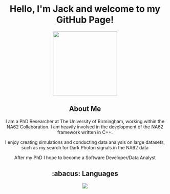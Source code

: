 <div align="center">
    <h1>Hello, I'm Jack and welcome to my GitHub Page!</h1>
</div>

<div align="center">
    <img src="https://media.giphy.com/media/v1.Y2lkPTc5MGI3NjExdHg1Y3dzdWQydjEzMjR6azVmeXh5YzV3YmRpanl0OWthYmM1Y3FqNSZlcD12MV9pbnRlcm5hbF9naWZfYnlfaWQmY3Q9Zw/l3vRgqJIdbRp7Exfa/giphy.gif" width="200" height="200" />
    <h2>About Me</h2>
    <p>I am a PhD Researcher at The University of Birmingham, working within the NA62 Collaboration. I am heavily involved in the development of the NA62 framework written in C++.</p>
    <p>I enjoy creating simulations and conducting data analysis on large datasets, such as my search for Dark Photon signals in the NA62 data</p>
    <p>After my PhD I hope to become a Software Developer/Data Analyst</p>
</div>

<div align="center">
    <h2>:abacus: Languages </h2>
    <p align="center">
        <img src="https://skillicons.dev/icons?i=linux,git,py,docker,c,cpp,sqlite,html,css" />
    </p>
</div>

</div>



